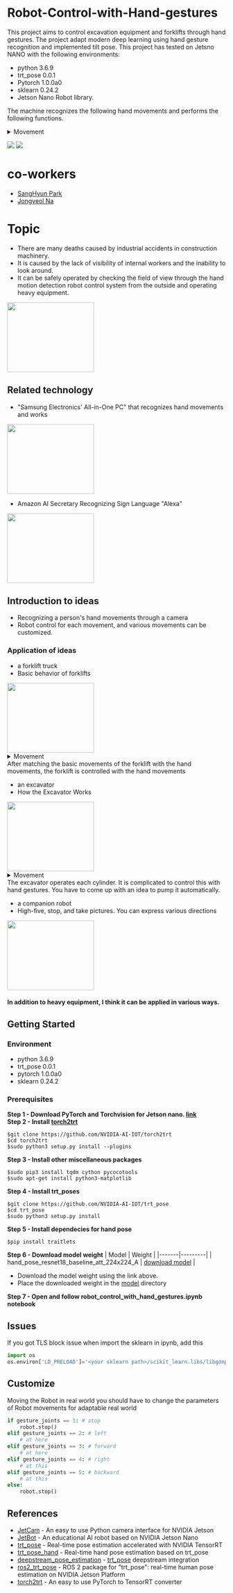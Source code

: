 # Robot-Control-with-Hand-gestures


This project aims to control excavation equipment and forklifts through hand gestures. The project adapt modern deep learning using hand gesture recognition and implemented tilt pose.
This project has tested on Jetsno NANO with the following environments:
 - python 3.6.9
 - trt_pose 0.0.1
 - Pytorch 1.0.0a0
 - sklearn 0.24.2
 - Jetson Nano Robot library.

The machine recognizes the following hand movements and performs the following functions.  
<details>
 <summary>Movement</summary>
 <div markdown="1">
  1. Fist = Stop<br>
  2. One finger (finger) = left<br>
  3. Palm = Go straight<br>
  4. Two Fingers (V) = Right<br>
  5. Okay = Back up<br>
 </div>
 </details>  
 
![](imgs/run.gif)
![](imgs/backward.jpg)

# co-workers  
- [SangHyun Park](https://parkmaker.github.io/)
- [Jongyeol Na](https://github.com/JongYeolb)

# Topic
- There are many deaths caused by industrial accidents in construction machinery.   
- It is caused by the lack of visibility of internal workers and the inability to look around.   
- It can be safely operated by checking the field of view through the hand motion detection robot control system from the outside and operating heavy equipment.
<img src="https://user-images.githubusercontent.com/77065758/206336403-a47f8949-ccc9-41cb-a192-da5e64474d3e.png"  width="200" height="160"/>


## Related technology
- "Samsung Electronics' All-in-One PC" that recognizes hand movements and works
<img src="https://user-images.githubusercontent.com/77065758/206336409-5f9e5879-4045-40f1-b15a-8c98d7de46c2.jpg"  width="200" height="160"/>

- Amazon AI Secretary Recognizing Sign Language "Alexa"
<img src="https://user-images.githubusercontent.com/77065758/206336405-0f2eb732-3d89-445a-b0ec-84d9551e9187.png"  width="200" height="160"/>

## Introduction to ideas
- Recognizing a person's hand movements through a camera
- Robot control for each movement, and various movements can be customized.





### Application of ideas
- a forklift truck
 - Basic behavior of forklifts
<img src="https://user-images.githubusercontent.com/77065758/206336412-f40b8390-aea4-4b23-88b1-cd1d6e1cc2b1.jpg"  width="200" height="160"/>
  <details>
  <summary>Movement</summary>
  <div markdown="1">
    1. Forward – Backward<br>
    2. Up – Down<br>
    3. In front of tilt – back<br>
  </div>
  </details>
		After matching the basic movements of the forklift with the hand movements, the forklift is controlled with the hand movements

- an excavator
 - How the Excavator Works
<img src="https://user-images.githubusercontent.com/77065758/206336595-c14de783-47d7-410f-9a50-d5371c5761db.png"  width="200" height="160"/>
  <details>
  <summary>Movement</summary>
  <div markdown="1">
   1. Boom Cylinder (Up – Down)<br>
		 2. Handle cylinder (upper – lower)<br>
		 3. Bucket cylinder (upper – lower)<br>
  </div>
  </details>
		The excavator operates each cylinder. It is complicated to control this with hand gestures. You have to come up with an idea to pump it automatically.

- a companion robot
 - High-five, stop, and take pictures. You can express various directions
<img src="https://user-images.githubusercontent.com/77065758/206336401-a56fdcad-7dc5-427c-9a91-fcf9950dbb07.jpg"  width="200" height="160"/>
 
 #### In addition to heavy equipment, I think it can be applied in various ways.

## Getting Started
### Environment
 - python 3.6.9
 - trt_pose 0.0.1
 - pytorch 1.0.0a0
 - sklearn 0.24.2
### Prerequisites
**Step 1 - Download PyTorch and Torchvision for Jetson nano. [link](https://forums.developer.nvidia.com/t/pytorch-for-jetson/72048)**   
**Step 2 - Install [torch2trt](https://github.com/NVIDIA-AI-IOT/torch2trt)**
```
$git clone https://github.com/NVIDIA-AI-IOT/torch2trt
$cd torch2trt
$sudo python3 setup.py install --plugins
```
**Step 3 - Install other miscellaneous packages**
```
$sudo pip3 install tqdm cython pycocotools
$sudo apt-get install python3-matplotlib
```
**Step 4 - Install trt_poses**
```
$git clone https://github.com/NVIDIA-AI-IOT/trt_pose
$cd trt_pose
$sudo python3 setup.py install
```
**Step 5 - Install dependecies for hand pose**   
```
$pip install traitlets
```
**Step 6 -  Download model weight**
| Model | Weight |
|-------|---------|
| hand_pose_resnet18_baseline_att_224x224_A | [download model](https://drive.google.com/file/d/1NCVo0FiooWccDzY7hCc5MAKaoUpts3mo/view?usp=sharing) |
- Download the model weight using the link above.   
- Place the downloaded weight in the [model](model/) directory

**Step 7 -  Open and follow robot_control_with_hand_gestures.ipynb notebook**

## Issues
If you got TLS block issue when import the sklearn in ipynb, add this
```python
import os
os.environ['LD_PRELOAD']='<your sklearn path>/scikit_learn.libs/libgomp-d22c30c5.so.1.0.0'
```

## Customize
Moving the Robot in real world you should have to change the parameters of Robot movements  for adaptable real world
```python
if gesture_joints == 1: # stop
    robot.stop()
elif gesture_joints == 2: # left
    # at here
elif gesture_joints == 3: # forward
    # at here
elif gesture_joints == 4: # right
    # at this
elif gesture_joints == 5: # backward
    # at this
else:
    robot.stop()   
```

## References
- [JetCam](http://github.com/NVIDIA-AI-IOT/jetcam) - An easy to use Python camera interface for NVIDIA Jetson
- [JetBot](http://github.com/NVIDIA-AI-IOT/jetbot) - An educational AI robot based on NVIDIA Jetson Nano
- [trt_pose](https://github.com/NVIDIA-AI-IOT/trt_pose) - Real-time pose estimation accelerated with NVIDIA TensorRT
- [trt_pose_hand](https://github.com/NVIDIA-AI-IOT/trt_pose_hand) - Real-time hand pose estimation based on trt_pose
- [deepstream_pose_estimation](https://github.com/NVIDIA-AI-IOT/deepstream_pose_estimation) - [trt_pose](https://github.com/NVIDIA-AI-IOT/trt_pose) deepstream integration
- [ros2_trt_pose](https://github.com/NVIDIA-AI-IOT/ros2_trt_pose) - ROS 2 package for "trt_pose": real-time human pose estimation on NVIDIA Jetson Platform
- [torch2trt](http://github.com/NVIDIA-AI-IOT/torch2trt) - An easy to use PyTorch to TensorRT converter
